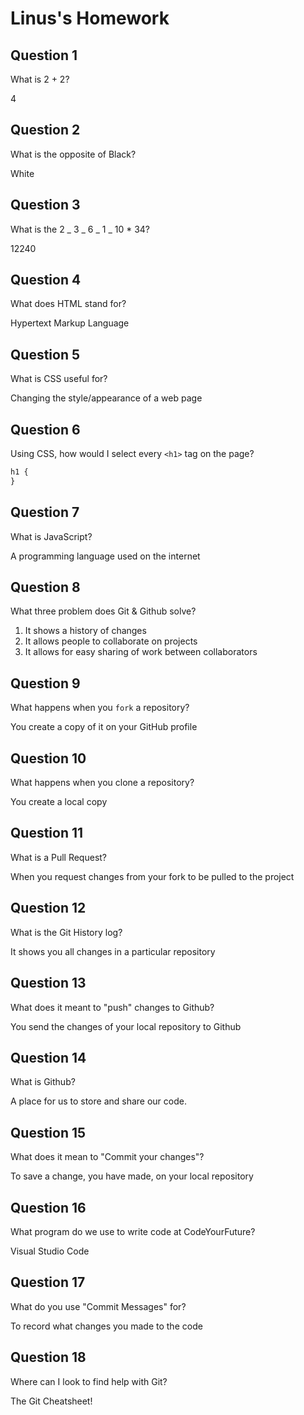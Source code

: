 # Linus's Homework

## Question 1

What is 2 + 2?

4

## Question 2

What is the opposite of Black?

White

## Question 3

What is the 2 _ 3 _ 6 _ 1 _ 10 \* 34?

12240

## Question 4

What does HTML stand for?

Hypertext Markup Language

## Question 5

What is CSS useful for?

Changing the style/appearance of a web page

## Question 6

Using CSS, how would I select every `<h1>` tag on the page?

```css
h1 {
}
```

## Question 7

What is JavaScript?

A programming language used on the internet

## Question 8

What three problem does Git & Github solve?

1. It shows a history of changes
2. It allows people to collaborate on projects
3. It allows for easy sharing of work between collaborators

## Question 9

What happens when you `fork` a repository?

You create a copy of it on your GitHub profile

## Question 10

What happens when you clone a repository?

You create a local copy

## Question 11

What is a Pull Request?

When you request changes from your fork to be pulled to the project

## Question 12

What is the Git History log?

It shows you all changes in a particular repository

## Question 13

What does it meant to "push" changes to Github?

You send the changes of your local repository to Github

## Question 14

What is Github?

A place for us to store and share our code.

## Question 15

What does it mean to "Commit your changes"?

To save a change, you have made, on your local repository

## Question 16

What program do we use to write code at CodeYourFuture?

Visual Studio Code

## Question 17

What do you use "Commit Messages" for?

To record what changes you made to the code

## Question 18

Where can I look to find help with Git?

The Git Cheatsheet!
